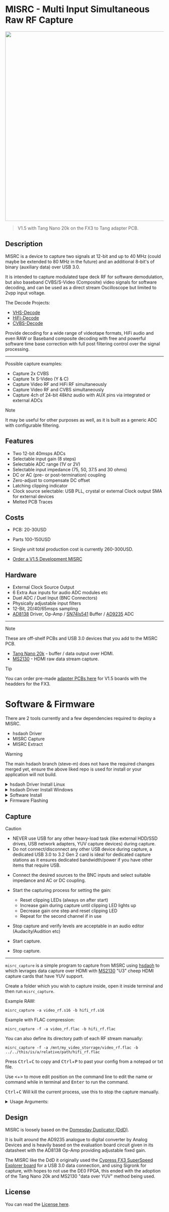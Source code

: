 # MISRC - Multi Input Simultaneous Raw RF Capture


<picture>
<img src="assets/hardware-images/MISRC_V1.5_Tang_Nano_20k_Sony_ILCE-7RM3_2024.10.21_03.14.08-Small.png" width="600" height="" />
</picture>

> V1.5 with Tang Nano 20k on the FX3 to Tang adapter PCB. 


## Description


MISRC is a device to capture two signals at 12-bit and up to 40 MHz (could maybe be extended to 80 MHz in the future) and an additional 8-bit's of binary (auxiliary data) over USB 3.0.

It is intended to capture modulated tape deck RF for software demodulation, but also baseband CVBS/S-Video (Composite) video signals for software decoding, and can be used as a direct stream Oscilloscope but limited to 2vpp input voltage.

The Decode Projects:

- [VHS-Decode](https://github.com/oyvindln/vhs-decode/)
- [HiFi-Decode](https://github.com/oyvindln/vhs-decode/wiki/hifi-decode)
- [CVBS-Decode](https://github.com/oyvindln/vhs-decode/wiki/CVBS-Composite-Decode) 

Provide decoding for a wide range of videotape formats, HiFi audio and even RAW or Baseband composite decoding with free and powerful software time base correction with full post filtering control over the signal processing.

-----------

Possible capture examples:

- Capture 2x CVBS
- Capture 1x S-Video (Y & C)
- Capture Video RF and HiFi RF simultaneously
- Capture Video RF and CVBS simultaneously
- Capture 4ch of 24-bit 48khz audio with AUX pins via integrated or external ADCs

> [!NOTE]
> It may be useful for other purposes as well, as it is built as a generic ADC with configurable filtering.


## Features


- Two 12-bit 40msps ADCs 
- Selectable input gain (8 steps)
- Selectable ADC range (1V or 2V)
- Selectable input impedance (75, 50, 37.5 and 30 ohms)
- DC or AC (pre- or post-termination) coupling
- Zero-adjust to compensate DC offset
- Latching clipping indicator
- Clock source selectable: USB PLL, crystal or external
  Clock output SMA for external devices
- Melted PCB Traces


## Costs


- PCB: 20-30USD

- Parts 100-150USD

- Single unit total production cost is currently 260-300USD.

- [Order a V1.5 Development MISRC](https://www.pcbway.com/project/shareproject/MISRC_Multi_Input_Simultaneous_Raw_RF_Capture_Rev_1_0_998c1a4f.html)


## Hardware 


- External Clock Source Output
- 6 Extra Aux inputs for audio ADC modules etc
- Duel ADC / Duel Input (BNC Connectors)
- Physically adjustable input filters
- 12-Bit, 20/40/65msps sampling
- [AD8138](https://www.analog.com/media/en/technical-documentation/data-sheets/ad8138.pdf) Driver, Op-Amp / [SN74ls541](https://www.ti.com/lit/ds/symlink/sn74ls540.pdf) Buffer / [AD9235](https://www.analog.com/media/en/technical-documentation/data-sheets/AD9235.pdf) ADC

------

> [!NOTE]  
> These are off-shelf PCBs and USB 3.0 devices that you add to the MISRC PCB.

- [Tang Nano 20k](https://s.click.aliexpress.com/e/_DcwBOX3) - buffer / data output over HDMI.
- [MS2130](https://s.click.aliexpress.com/e/_DBaBiOp) - HDMI raw data stream capture.

> [!TIP]  
> You can order pre-made [adapter PCBs here](https://ko-fi.com/s/617b72ab2c) for V1.5 boards with the headders for the FX3.  


# Software & Firmware 


There are 2 tools currently and a few dependencies required to deploy a MISRC.

- hsdaoh Driver
- MISRC Capture
- MISRC Extract

> [!WARNING]  
> The main hsdaoh branch (steve-m) does not have the required changes merged yet, ensure the above liked repo is used for install or your application will not build.


<details closed>

<summary>hsdaoh Driver Install Linux</summary>
<br>

To install the build dependencies on a distribution based on Debian (e.g. Ubuntu), run the following command:

    sudo apt-get install build-essential cmake pkgconf libusb-1.0-0-dev libuvc-dev

To build hsdaoh:

    git clone https://github.com/Stefan-Olt/hsdaoh.git
    mkdir hsdaoh/build
    cd hsdaoh/build
    cmake ../ -DINSTALL_UDEV_RULES=ON
    make -j 4
    sudo make install
    sudo ldconfig

To be able to access the USB device as non-root, the udev rules need to be installed (either use -DINSTALL_UDEV_RULES=ON or manually copy hsdaoh.rules to /etc/udev/rules.d/).

Before being able to use the device as a non-root user, the udev rules need to be reloaded:

    sudo udevadm control -R
    sudo udevadm trigger

Furthermore, make sure your user is a member of the group 'plugdev'.
To make sure the group exists and add your user to it, run:

    sudo groupadd plugdev
    sudo usermod -a -G plugdev <your username>

If you haven't already been a member, you need to logout and login again for the group membership to become effective.


</details>


<details closed>

<summary>hsdaoh Driver Install Windows</summary>
<br>

**Currently, this is highly experimental, noted here for testing and is not production implimented yet!**

Firstly download [Zadig](https://zadig.akeo.ie/) to force the installation of `WinUSB` driver on your MS2130/MS2131 adapter.

Install MSYS2 (https://www.msys2.org/)

Start `MSYS2 MINGW64` terminal from the application menu. (Blue Icon) 

Update all packages:

    pacman -Suy

Install the required dependencies:

    pacman -S git zip mingw-w64-x86_64-libusb mingw-w64-x86_64-libwinpthread mingw-w64-x86_64-cc \ mingw-w64-x86_64-gcc-libs mingw-w64-x86_64-cmake mingw-w64-x86_64-ninja

Clone & Build libuvc:

    git clone https://github.com/steve-m/libuvc.git
    mkdir libuvc/build && cd libuvc/build
    cmake ../ -DCMAKE_INSTALL_PREFIX:PATH=/mingw64
    cmake --build .
    cmake --install .

Build libhsdaoh

    cd ~
    git clone https://github.com/steve-m/hsdaoh.git
    mkdir hsdaoh/build && cd hsdaoh/build
    cmake ../
    cmake --build .

Gather all files required for release:

    zip -j hsdaoh_win_release.zip src/*.exe src/*.dll /mingw64/bin/libusb-1.0.dll /mingw64/bin/libuvc.dll /mingw64/bin/libwinpthread-1.dll


</details>

<details closed>

<summary>Software Install</summary>
<br>


Tested and built on Linux Mint 21.03 and 22 / Ubuntu 22.04

First install dependencies 

- `apt install libflac-dev`
- `hsdaoh driver`

These allow you to use the MS2130 & MS2131 chips directly.

Restart and then continue

Install capture & extract tools (Linux & MacOS)

    git clone https://github.com/Stefan-Olt/MISRC.git

Enter Directory

    cd MISRC/misrc_tools

Build and install 

```
mkdir build
cd build
cmake ..
make
sudo make install
```

Run `mirsc_extract` or `misrc_capture` in any directory without arguments to trigger the help menu.

There is a dedicated [sub-readme](/misrc_tools/README.md) for these tools.


</details>


</details>

<details closed>
<summary>Firmware Flashing </summary>
<br>


Today we are now using the more affordable [Tang Nano 20k](https://s.click.aliexpress.com/e/_DcwBOX3) sending the data over HDMI this only needs to be flashed once via usb connection, we have pre-compiled firmware see [releases](https://github.com/Stefan-Olt/MISRC/releases) for the latest version.

Install [openFPGALoader](https://github.com/trabucayre/openFPGALoader)

Connect your Tang to a USB 3.0 port via its Type-C, it will need this for 5V power after flashing, but not data.

Run via terminal inside the firmware directory

    openFPGALoader -b tangnano20k -f hsdaoh_nano20k_misrc.fs

You have flashed your Tang Nano 20k! 

</details>


## Capture


> [!CAUTION]
> - NEVER use USB for any other heavy-load task (like external HDD/SSD drives, USB network adapters, YUV capture devices) during capture. 
> - Do not connect/disconnect any other USB device during capture, a dedicated USB 3.0 to 3.2 Gen 2 card is ideal for dedicated capture stations as it ensures dedicated bandwidth/power if you have other items that require USB.


- Connect the desired sources to the BNC inputs and select suitable impedance and AC or DC coupling.

- Start the capturing process for setting the gain:
    - Reset clipping LEDs (always on after start)
    - Increase gain during capture until clipping LED lights up
    - Decrease gain one step and reset clipping LED
    - Repeat for the second channel if in use

- Stop capture and verify levels are acceptable in an audio editor (Audacity/Audition etc)

- Start capture.

- Stop capture.

---------

`misrc_capture` is a simple program to capture from MISRC using [hsdaoh](https://github.com/Stefan-Olt/hsdaoh) to which levrages data capture over HDMI with [MS2130](https://s.click.aliexpress.com/e/_DBaBiOp) "U3" cheep HDMI capture cards that have YUV support. 

Create a folder which you wish to capture inside, open it inside terminal and then run `misrc_capture`.

Example RAW:

    misrc_capture -a video_rf.s16 -b hifi_rf.s16

Example with FLAC compression:
    
    misrc_capture -f -a video_rf.flac -b hifi_rf.flac 

You can also define its directory path of each RF stream manually: 

    misrc_capture -f -a /mnt/my_video_storrage/video_rf.flac -b ../../this/is/a/relative/path/hifi_rf.flac

Press <kbd>Ctrl</kbd>+<kbd>C</kbd> to copy and <kbd>Ctrl</kbd>+<kbd>P</kbd> to past your config from a notepad or txt file.

Use <kbd><</kbd>+<kbd>></kbd> to move edit position on the command line to edit the name or command while in terminal and <kbd>Enter</kbd> to run the command.

<kbd>Ctrl</kbd>+<kbd>C</kbd> Will kill the current process, use this to stop the capture manually.


<details closed>

<summary>Usage Arguments:</summary>
<br>


`-d` device_index (default: 0)

`-n` number of samples to read (default: 0, infinite)

`-a` ADC A output file (use '-' to write on stdout)

`-b` ADC B output file (use '-' to write on stdout)

`-x` AUX output file (use '-' to write on stdout)

`-r` raw data output file (use '-' to write on stdout)

`-p` pad lower 4 bits of 16 bit output with 0 instead of upper 4

`-f` compress ADC output as FLAC
	
`-l` LEVEL set flac compression level (default: 1)

`-v` enable verification of flac encoder output


</details>


## Design


MISRC is loosely based on the [Domesday Duplicator (DdD)](https://github.com/simoninns/DomesdayDuplicator). 


It is built around the AD9235 analogue to digital converter by Analog Devices and is heavily based on the evaluation board circuit given in its datasheet with the AD8138 Op-Amp providing adjustable fixed gain.


The MISRC like the DdD it originally used the [Cypress FX3 SuperSpeed Explorer board](https://www.infineon.com/cms/en/product/evaluation-boards/cyusb3kit-003/) for a USB 3.0 data connection, and using Sigronk for capture, with hopes to not use the DE0 FPGA, this ended with the adoption of the Tang Nano 20k and MS2130 "data over YUV" method being used. 


## License


You can read the [License here](https://github.com/Stefan-Olt/MISRC/wiki/Licence).

